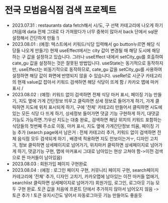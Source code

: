 # 전국 모범음식점 검색 프로젝트

+ 2023.07.31 : restaurants data fetch해서 시/도, 구 선택 카테고리에 나오게 하기  
(처음에 data 전체 그대로 다 가져왔다가 너무 중복이 많아서 back 단에서 sql문 설정해서 간단하게 만듦 !)
+ 2023.08.01 : (예정: 텍스트에서 키워드/식당 입력해서 go button누르면 해당 식당들 나오게 만들기) 현재 useEffect에서는 city 값이 변경될 때 해당 도시에 해당하는 구 값을 설정하고 있습니다. 그러나 useEffect 내에서 setCity_gu를 호출하여 cate_gu 값을 설정하는 것은 잘못된 방법입니다. useState는 동기적으로 동작하지만, useEffect는 비동기적으로 동작하므로, cate_gu 값을 setCity_gu를 사용하여 설정하면 해당 값이 화면에 반영되지 않을 수 있습니다.
useRef로 시군구 카테고리의 현재 value값 잡아서 키워드 검색하면 해당 식당이 뜨게 함 / 카카오 맵에 마커 표시 / 
+ 2023.08.02 : (예정: 키워드 없이 검색하면 전체 식당 마커 표시, 페이징 기능 만들기, 지도 옆에 가게 간단정보 띄우고 클릭하면 상세 정보로 들어가게 하기, 가게 클릭하면 지도에 위치 표시되게 하기, 구에 '전체' 카테고리 만들어서 클릭하면 시도에 있는 모든 식당 다 뜨게 하기, 상세정보 들어가면 댓글 기능 구현하게 하기, 대댓글 기능도 가능하면..?)우선 지도는 대충 완료,, 검색하면 해당 위치의 키워드 포함하는 식당들의 첫번째 주소로 이동, 마커 표시, 지도 옆에 가게간단정보 띄움, 페이징 기능 추가 (search page에서 남은거 : 전체 카테고리 추가, 키워드 없이 검색하면 전체 음식점 모두 검색되게 하기 , 배경색 적용하면 지도 안보이는거ㅜ, 디자인 고치긔, 정보 클릭하면 상세페이지로 넘어가기, 위치마커 클릭하면 상세페이지로 넘어가게 하기, 댓글기능 구현, 맵에 마커표시 그대로 남아있는 현상 고쳐야 함->이전 검색으로 뜬 마커들이 남아있음)
+ 2023.08.03 : 회원가입 페이지 구현완료 
+ 2023.08.04 : (예정 : 로그인 페이지 구현, 커뮤니티 페이지 구현, search페이지 카테고리에 '전체' 추가, 디자인 고치기, 카카오맵에 남아있는 이전 마커들 없애기, searchlist 클릭하면 상세페이지로 넘어가기) 회원가입, 로그인, 로그아웃 기능 모두 구현 완료. 토큰 값을 처음에 프론트 단에서 추가하지 않아서 넘어오지 않음 -> 토큰 추가 ! 토큰 유지시간도 넣어서 자동로그아웃 기능 만들어도 좋을듯 
